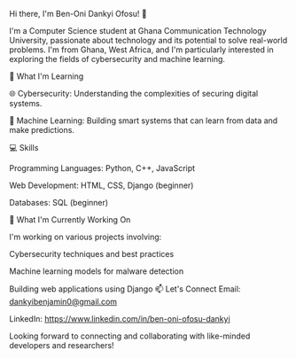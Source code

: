 Hi there, I'm Ben-Oni Dankyi Ofosu! 👋

I'm a Computer Science student at Ghana Communication Technology University, passionate about technology and its potential to solve real-world problems. I'm from Ghana, West Africa, and I'm particularly interested in exploring the fields of cybersecurity and machine learning.

🚀 What I'm Learning

🌐 Cybersecurity: Understanding the complexities of securing digital systems.

🤖 Machine Learning: Building smart systems that can learn from data and make predictions.

💻 Skills

Programming Languages: Python, C++, JavaScript

Web Development: HTML, CSS, Django (beginner)

Databases: SQL (beginner)

🌱 What I'm Currently Working On

I'm working on various projects involving:

Cybersecurity techniques and best practices

Machine learning models for malware detection

Building web applications using Django
📫 Let's Connect
Email: dankyibenjamin0@gmail.com

LinkedIn: https://www.linkedin.com/in/ben-oni-ofosu-dankyi

Looking forward to connecting and collaborating with like-minded developers and researchers!
